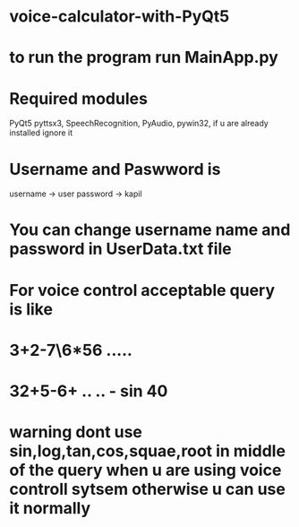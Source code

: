 # voice-calculator-with-PyQt5
# to run the program run MainApp.py 
# Required modules
PyQt5
pyttsx3,
SpeechRecognition,
PyAudio,
pywin32,
if u are already installed ignore it
# Username and Paswword is 
username -> user
password -> kapil
# You can change username name and password in UserData.txt file

# For voice control acceptable query is like
# 3+2-7\6*56 .....          
# 32+5-6+ .. .. - sin 40


# warning dont use sin,log,tan,cos,squae,root in middle of the query when u are using voice controll sytsem otherwise u can use it normally
